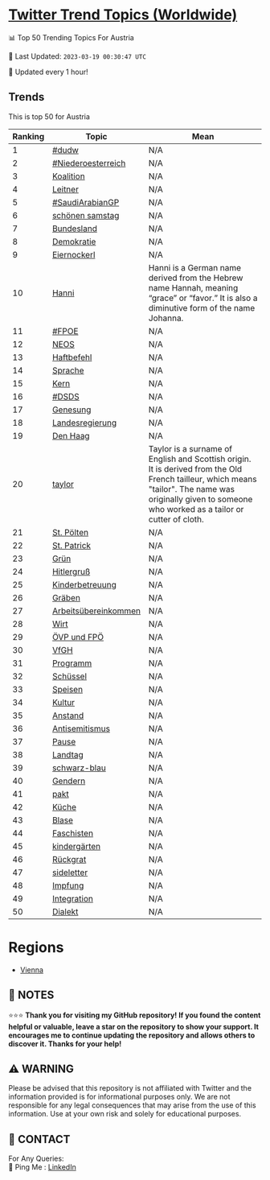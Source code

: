 [Twitter Trend Topics (Worldwide)](https://github.com/ErcinDedeoglu/Twitter-Trend-Topics)
==========


📊 Top 50 Trending Topics For Austria

📆 Last Updated: `2023-03-19 00:30:47 UTC`

🔧 Updated every 1 hour!


## Trends

This is top 50 for Austria

| Ranking | Topic | Mean |
| ------- | ------------ | ------------ |
| 1 | [#dudw](http://twitter.com/search?q=%23dudw) | N/A |
| 2 | [#Niederoesterreich](http://twitter.com/search?q=%23Niederoesterreich) | N/A |
| 3 | [Koalition](http://twitter.com/search?q=Koalition) | N/A |
| 4 | [Leitner](http://twitter.com/search?q=Leitner) | N/A |
| 5 | [#SaudiArabianGP](http://twitter.com/search?q=%23SaudiArabianGP) | N/A |
| 6 | [schönen samstag](http://twitter.com/search?q=sch%c3%b6nen+samstag) | N/A |
| 7 | [Bundesland](http://twitter.com/search?q=Bundesland) | N/A |
| 8 | [Demokratie](http://twitter.com/search?q=Demokratie) | N/A |
| 9 | [Eiernockerl](http://twitter.com/search?q=Eiernockerl) | N/A |
| 10 | [Hanni](http://twitter.com/search?q=Hanni) | Hanni is a German name derived from the Hebrew name Hannah, meaning “grace” or “favor.” It is also a diminutive form of the name Johanna. |
| 11 | [#FPOE](http://twitter.com/search?q=%23FPOE) | N/A |
| 12 | [NEOS](http://twitter.com/search?q=NEOS) | N/A |
| 13 | [Haftbefehl](http://twitter.com/search?q=Haftbefehl) | N/A |
| 14 | [Sprache](http://twitter.com/search?q=Sprache) | N/A |
| 15 | [Kern](http://twitter.com/search?q=Kern) | N/A |
| 16 | [#DSDS](http://twitter.com/search?q=%23DSDS) | N/A |
| 17 | [Genesung](http://twitter.com/search?q=Genesung) | N/A |
| 18 | [Landesregierung](http://twitter.com/search?q=Landesregierung) | N/A |
| 19 | [Den Haag](http://twitter.com/search?q=Den+Haag) | N/A |
| 20 | [taylor](http://twitter.com/search?q=taylor) | Taylor is a surname of English and Scottish origin. It is derived from the Old French tailleur, which means "tailor". The name was originally given to someone who worked as a tailor or cutter of cloth. |
| 21 | [St. Pölten](http://twitter.com/search?q=St.+P%c3%b6lten) | N/A |
| 22 | [St. Patrick](http://twitter.com/search?q=St.+Patrick) | N/A |
| 23 | [Grün](http://twitter.com/search?q=Gr%c3%bcn) | N/A |
| 24 | [Hitlergruß](http://twitter.com/search?q=Hitlergru%c3%9f) | N/A |
| 25 | [Kinderbetreuung](http://twitter.com/search?q=Kinderbetreuung) | N/A |
| 26 | [Gräben](http://twitter.com/search?q=Gr%c3%a4ben) | N/A |
| 27 | [Arbeitsübereinkommen](http://twitter.com/search?q=Arbeits%c3%bcbereinkommen) | N/A |
| 28 | [Wirt](http://twitter.com/search?q=Wirt) | N/A |
| 29 | [ÖVP und FPÖ](http://twitter.com/search?q=%c3%96VP+und+FP%c3%96) | N/A |
| 30 | [VfGH](http://twitter.com/search?q=VfGH) | N/A |
| 31 | [Programm](http://twitter.com/search?q=Programm) | N/A |
| 32 | [Schüssel](http://twitter.com/search?q=Sch%c3%bcssel) | N/A |
| 33 | [Speisen](http://twitter.com/search?q=Speisen) | N/A |
| 34 | [Kultur](http://twitter.com/search?q=Kultur) | N/A |
| 35 | [Anstand](http://twitter.com/search?q=Anstand) | N/A |
| 36 | [Antisemitismus](http://twitter.com/search?q=Antisemitismus) | N/A |
| 37 | [Pause](http://twitter.com/search?q=Pause) | N/A |
| 38 | [Landtag](http://twitter.com/search?q=Landtag) | N/A |
| 39 | [schwarz-blau](http://twitter.com/search?q=schwarz-blau) | N/A |
| 40 | [Gendern](http://twitter.com/search?q=Gendern) | N/A |
| 41 | [pakt](http://twitter.com/search?q=pakt) | N/A |
| 42 | [Küche](http://twitter.com/search?q=K%c3%bcche) | N/A |
| 43 | [Blase](http://twitter.com/search?q=Blase) | N/A |
| 44 | [Faschisten](http://twitter.com/search?q=Faschisten) | N/A |
| 45 | [kindergärten](http://twitter.com/search?q=kinderg%c3%a4rten) | N/A |
| 46 | [Rückgrat](http://twitter.com/search?q=R%c3%bcckgrat) | N/A |
| 47 | [sideletter](http://twitter.com/search?q=sideletter) | N/A |
| 48 | [Impfung](http://twitter.com/search?q=Impfung) | N/A |
| 49 | [Integration](http://twitter.com/search?q=Integration) | N/A |
| 50 | [Dialekt](http://twitter.com/search?q=Dialekt) | N/A |



# Regions

* [Vienna](</Austria/Vienna.md>)



## 📝 NOTES

⭐⭐⭐ **Thank you for visiting my GitHub repository! If you found the content helpful or valuable, leave a star on the repository to show your support. It encourages me to continue updating the repository and allows others to discover it. Thanks for your help!**


## ⚠️ WARNING

Please be advised that this repository is not affiliated with Twitter and the information provided is for informational purposes only. We are not responsible for any legal consequences that may arise from the use of this information. Use at your own risk and solely for educational purposes.


## 📨 CONTACT

 For Any Queries:  
            🏓 Ping Me : [LinkedIn](https://www.linkedin.com/in/ercindedeoglu/)
